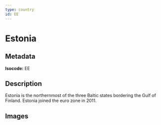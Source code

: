 ```yaml
---
type: country
id: EE
---
```


# Estonia

## Metadata

**Isocode:** EE

## Description

Estonia is the northernmost of the three Baltic states bordering the Gulf of Finland. Estonia joined the euro zone in 2011.

## Images

